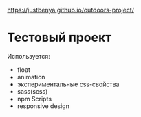 https://justbenya.github.io/outdoors-project/

Тестовый проект
====
Используется:
- float
- animation
- экспериментальные css-свойства
- sass(scss)
- npm Scripts
- responsive design
